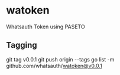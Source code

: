 # watoken
Whatsauth Token using PASETO



## Tagging

git tag v0.0.1
git push origin --tags
go list -m github.com/whatsauth/watoken@v0.0.1